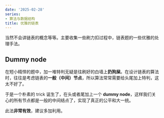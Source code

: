 ```yaml
---
date: '2025-02-28'
series:
- 算法与数据结构
title: 优雅的链表
---
```


当然不会讲链表的概念等等。主要收集一些刷力扣过程中，链表题的一些优雅的处理手法。

## Dummy node

在短小精悍的题中，加一堆特判无疑是往刷好的白墙上**扔狗屎**。在设计链表的算法时，往往是考虑链表的**一般（中间）节点**，所以算法常常需要给头尾加上特判，这太不好了。

于是一个朴素的 trick 诞生了，在头或者尾加上一个 **dummy node**，这样我们关心的所有节点都是一般的中间结点了，实现了真正的公平和大一统。

此法**非常有效**，建议多加利用。